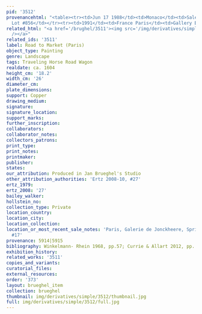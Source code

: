 ```yaml
---
pid: '3512'
provenancehtml: "<table><tr><td>Jun 17 1988</td><td>Monaco</td><td>Sale Sotheby's
  Lot #856</td></tr><tr><td>1991</td><td>France Paris</td><td>Gallery Bailly</td></tr></table>"
related_html: "<a href='/brughel/3511'><img src='/img/derivatives/simple/3511/thumbnail.jpg'
  /></a>"
related_ids: '3511'
label: Road to Market (Paris)
object_type: Painting
genre: Landscape
tags: Traveling Horse Road Wagon
realdate: ca. 1604
height_cm: '18.2'
width_cm: '26'
diameter_cm:
plate_dimensions:
support: Copper
drawing_medium:
signature:
signature_location:
support_marks:
further_inscription:
collaborators:
collaborator_notes:
collectors_patrons:
print_type:
print_notes:
printmaker:
publisher:
states:
our_attribution: Produced in Jan Brueghel's Studio
other_attribution_authorities: 'Ertz 2008-10, #27'
ertz_1979:
ertz_2008: '27'
bailey_walker:
hollstein_no:
collection_type: Private
location_country:
location_city:
location_collection:
location_or_most_recent_sale_notes: 'Paris, Galerie de Jonckheere, Spring of 1993,
  #17'
provenance: 5914|5915
bibliography: Winkelmann- Rhein 1968, pp.57; Currie & Allart 2012, pp. 269
exhibition_history:
related_works: '3511'
copies_and_variants:
curatorial_files:
external_resources:
order: '373'
layout: brueghel_item
collection: brueghel
thumbnail: img/derivatives/simple/3512/thumbnail.jpg
full: img/derivatives/simple/3512/full.jpg
---
```


